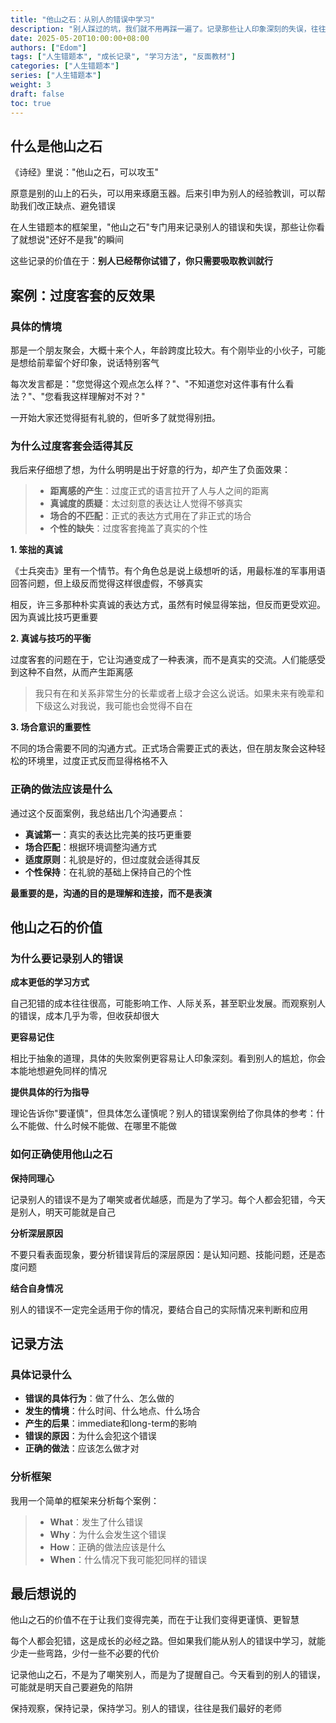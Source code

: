 ```yaml
---
title: "他山之石：从别人的错误中学习"
description: "别人踩过的坑，我们就不用再踩一遍了。记录那些让人印象深刻的失误，往往比成功经验更有价值"
date: 2025-05-20T10:00:00+08:00
authors: ["Edom"]
tags: ["人生错题本", "成长记录", "学习方法", "反面教材"]
categories: ["人生错题本"]
series: ["人生错题本"]
weight: 3
draft: false
toc: true
---
```


## 什么是他山之石

《诗经》里说："他山之石，可以攻玉"

原意是别的山上的石头，可以用来琢磨玉器。后来引申为别人的经验教训，可以帮助我们改正缺点、避免错误

在人生错题本的框架里，"他山之石"专门用来记录别人的错误和失误，那些让你看了就想说"还好不是我"的瞬间

这些记录的价值在于：**别人已经帮你试错了，你只需要吸取教训就行**

## 案例：过度客套的反效果

### 具体的情境

那是一个朋友聚会，大概十来个人，年龄跨度比较大。有个刚毕业的小伙子，可能是想给前辈留个好印象，说话特别客气

每次发言都是："您觉得这个观点怎么样？"、"不知道您对这件事有什么看法？"、"您看我这样理解对不对？"

一开始大家还觉得挺有礼貌的，但听多了就觉得别扭。

### 为什么过度客套会适得其反

我后来仔细想了想，为什么明明是出于好意的行为，却产生了负面效果：

> - **距离感的产生**：过度正式的语言拉开了人与人之间的距离
> - **真诚度的质疑**：太过刻意的表达让人觉得不够真实
> - **场合的不匹配**：正式的表达方式用在了非正式的场合
> - **个性的缺失**：过度客套掩盖了真实的个性

**1. 笨拙的真诚**

《士兵突击》里有一个情节。有个角色总是说上级想听的话，用最标准的军事用语回答问题，但上级反而觉得这样很虚假，不够真实

相反，许三多那种朴实真诚的表达方式，虽然有时候显得笨拙，但反而更受欢迎。因为真诚比技巧更重要

**2. 真诚与技巧的平衡**

过度客套的问题在于，它让沟通变成了一种表演，而不是真实的交流。人们能感受到这种不自然，从而产生距离感

> 我只有在和关系非常生分的长辈或者上级才会这么说话。如果未来有晚辈和下级这么对我说，我可能也会觉得不自在

**3. 场合意识的重要性**

不同的场合需要不同的沟通方式。正式场合需要正式的表达，但在朋友聚会这种轻松的环境里，过度正式反而显得格格不入

### 正确的做法应该是什么

通过这个反面案例，我总结出几个沟通要点：

- **真诚第一**：真实的表达比完美的技巧更重要
- **场合匹配**：根据环境调整沟通方式
- **适度原则**：礼貌是好的，但过度就会适得其反
- **个性保持**：在礼貌的基础上保持自己的个性

**最重要的是，沟通的目的是理解和连接，而不是表演**

## 他山之石的价值

### 为什么要记录别人的错误

**成本更低的学习方式**

自己犯错的成本往往很高，可能影响工作、人际关系，甚至职业发展。而观察别人的错误，成本几乎为零，但收获却很大

**更容易记住**

相比于抽象的道理，具体的失败案例更容易让人印象深刻。看到别人的尴尬，你会本能地想避免同样的情况

**提供具体的行为指导**

理论告诉你"要谨慎"，但具体怎么谨慎呢？别人的错误案例给了你具体的参考：什么不能做、什么时候不能做、在哪里不能做

### 如何正确使用他山之石

**保持同理心**

记录别人的错误不是为了嘲笑或者优越感，而是为了学习。每个人都会犯错，今天是别人，明天可能就是自己

**分析深层原因**

不要只看表面现象，要分析错误背后的深层原因：是认知问题、技能问题，还是态度问题

**结合自身情况**

别人的错误不一定完全适用于你的情况，要结合自己的实际情况来判断和应用

## 记录方法

### 具体记录什么

- **错误的具体行为**：做了什么、怎么做的
- **发生的情境**：什么时间、什么地点、什么场合
- **产生的后果**：immediate和long-term的影响
- **错误的原因**：为什么会犯这个错误
- **正确的做法**：应该怎么做才对

### 分析框架

我用一个简单的框架来分析每个案例：

> - **What**：发生了什么错误
> - **Why**：为什么会发生这个错误  
> - **How**：正确的做法应该是什么
> - **When**：什么情况下我可能犯同样的错误

## 最后想说的

他山之石的价值不在于让我们变得完美，而在于让我们变得更谨慎、更智慧

每个人都会犯错，这是成长的必经之路。但如果我们能从别人的错误中学习，就能少走一些弯路，少付一些不必要的代价

记录他山之石，不是为了嘲笑别人，而是为了提醒自己。今天看到的别人的错误，可能就是明天自己要避免的陷阱

保持观察，保持记录，保持学习。别人的错误，往往是我们最好的老师
